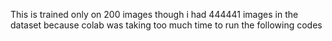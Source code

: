 This is trained only on 200 images though i had 444441 images in the dataset because colab was taking too much time to run the following codes
